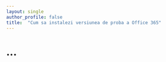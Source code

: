 ```yaml
---
layout: single
author_profile: false
title:  "Cum sa instalezi versiunea de proba a Office 365"
---
```


# ...
